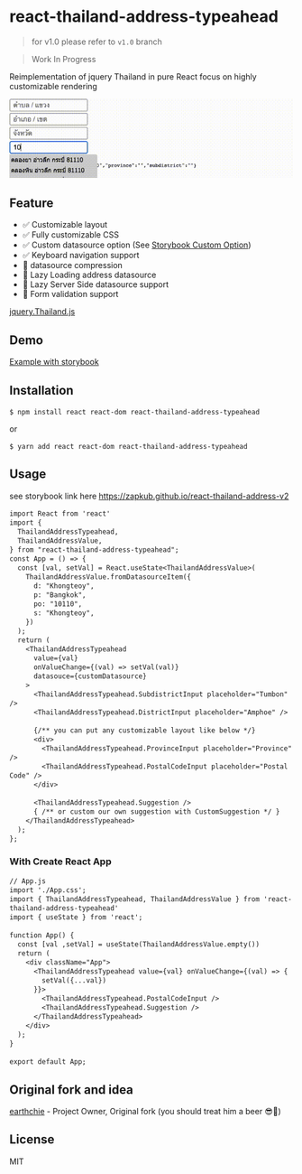 # react-thailand-address-typeahead 
> for v1.0 please refer to `v1.0` branch

> Work In Progress

Reimplementation of jquery Thailand in pure React focus on highly customizable rendering

![Demo](./assets/demo.gif)

## Feature
- ✅ Customizable layout
- ✅ Fully customizable CSS
- ✅ Custom datasource option (See [Storybook Custom Option](https://zapkub.github.io/react-thailand-address-v2/?path=/docs/thailand-address-typeahead--custom-datasource-usage#custom-datasource-usage))
- ✅ Keyboard navigation support
- 🚧 datasource compression
- 🚧 Lazy Loading address datasource
- 🚧 Lazy Server Side datasource support
- ️🚧 Form validation support

[jquery.Thailand.js](https://github.com/earthchie/jquery.Thailand.js)

## Demo
[Example with storybook](http://zapkub.github.io/react-thailand-address-v2)

## Installation
```
$ npm install react react-dom react-thailand-address-typeahead
```
or
```
$ yarn add react react-dom react-thailand-address-typeahead
```

## Usage
see storybook link here https://zapkub.github.io/react-thailand-address-v2

```tsx
import React from 'react'
import {
  ThailandAddressTypeahead,
  ThailandAddressValue,
} from "react-thailand-address-typeahead";
const App = () => {
  const [val, setVal] = React.useState<ThailandAddressValue>(
    ThailandAddressValue.fromDatasourceItem({
      d: "Khongteoy",
      p: "Bangkok",
      po: "10110",
      s: "Khongteoy",
    })
  );
  return (
    <ThailandAddressTypeahead
      value={val}
      onValueChange={(val) => setVal(val)}
      datasouce={customDatasource}
    >
      <ThailandAddressTypeahead.SubdistrictInput placeholder="Tumbon" />
      <ThailandAddressTypeahead.DistrictInput placeholder="Amphoe" />

      {/** you can put any customizable layout like below */}
      <div>
        <ThailandAddressTypeahead.ProvinceInput placeholder="Province" />
        <ThailandAddressTypeahead.PostalCodeInput placeholder="Postal Code" />
      </div>

      <ThailandAddressTypeahead.Suggestion />
      { /** or custom our own suggestion with CustomSuggestion */ }
    </ThailandAddressTypeahead>
  );
};
```

### With Create React App
```tsx
// App.js
import './App.css';
import { ThailandAddressTypeahead, ThailandAddressValue } from 'react-thailand-address-typeahead'
import { useState } from 'react';

function App() {
  const [val ,setVal] = useState(ThailandAddressValue.empty())
  return (
    <div className="App">
      <ThailandAddressTypeahead value={val} onValueChange={(val) => {
        setVal({...val})
      }}>
        <ThailandAddressTypeahead.PostalCodeInput />
        <ThailandAddressTypeahead.Suggestion />
      </ThailandAddressTypeahead>
    </div>
  );
}

export default App;
```


## Original fork and idea 

[earthchie](https://github.com/earthchie/) - Project Owner, Original fork
(you should treat him a beer 😎🍺)
## License
MIT
